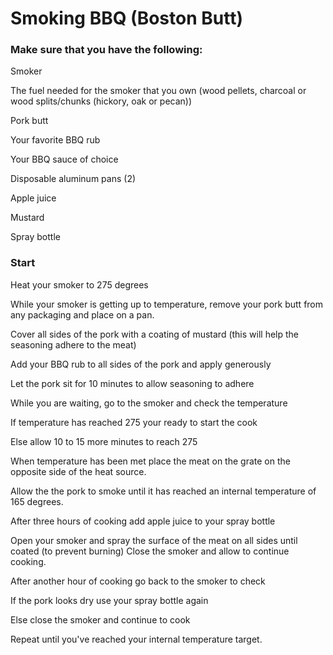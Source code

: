 # Smoking BBQ (Boston Butt)




### Make sure that you have the following:

Smoker 

The fuel needed for the smoker that you own (wood pellets, charcoal or wood splits/chunks (hickory, oak or pecan))

Pork butt  

Your favorite BBQ rub   

Your BBQ sauce of choice  

Disposable aluminum pans (2)

Apple juice 

Mustard

Spray bottle

### Start

Heat your smoker to 275 degrees

While your smoker is getting up to temperature, remove your pork butt from any packaging and place on a pan.  

Cover all sides of the pork with a coating of mustard (this will help the seasoning adhere to the meat)

Add your BBQ rub to all sides of the pork and apply generously

Let the pork sit for 10 minutes to allow seasoning to adhere

While you are waiting, go to the smoker and check the temperature

If temperature has reached 275 your ready to start the cook 

Else allow 10 to 15 more minutes to reach 275

When temperature has been met place the meat on the grate on the opposite side of the heat source. 

Allow the the pork to smoke until it has reached an internal temperature of 165 degrees.

After three hours of cooking add apple juice to your spray bottle 

Open your smoker and spray the surface of the meat on all sides until coated (to prevent burning)  Close the smoker and allow to continue cooking.

After another hour of cooking go back to the smoker to check

If the pork looks dry use your spray bottle again 

Else close the smoker and continue to cook

Repeat until you've reached your internal temperature target. 



